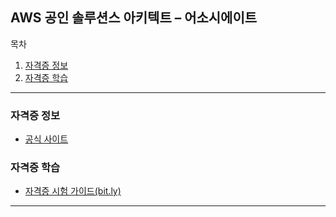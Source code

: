 ## AWS 공인 솔루션스 아키텍트 – 어소시에이트

목차

1. [자격증 정보](#자격증-정보)
1. [자격증 학습](#자격증-학습)

* * *

### 자격증 정보

- [공식 사이트](https://aws.amazon.com/ko/certification/certified-solutions-architect-associate/)

### 자격증 학습

- [자격증 시험 가이드(bit.ly)](http://bit.ly/sacertguide)

* * *
